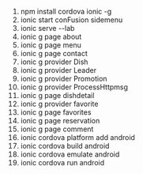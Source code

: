 1. npm install cordova ionic -g
2. ionic start conFusion sidemenu
3. ionic serve --lab
4. ionic g page about
5. ionic g page menu
6. ionic g page contact
7. ionic g provider Dish
8. ionic g provider Leader
9. ionic g provider Promotion
10. ionic g provider ProcessHttpmsg
11. ionic g page dishdetail
12. ionic g provider favorite
13. ionic g page favorites
14. ionic g page reservation
15. ionic g page comment
16. ionic cordova platform add android
17. ionic cordova build android
18. ionic cordova emulate android
19. ionic cordova run android
